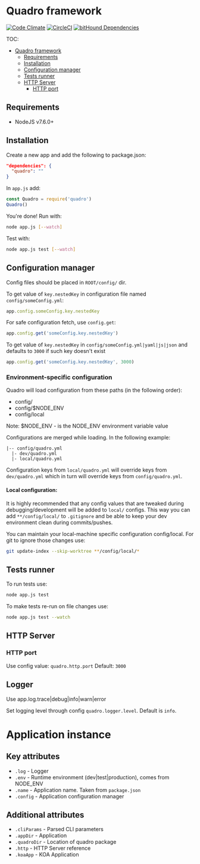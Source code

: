 # Quadro framework

[![Code Climate](https://codeclimate.com/github/WisePricer/quadro/badges/gpa.svg)](https://codeclimate.com/github/WisePricer/quadro)
[![CircleCI](https://circleci.com/gh/WisePricer/quadro.svg?style=shield)](https://circleci.com/gh/WisePricer/quadro)
[![bitHound Dependencies](https://www.bithound.io/github/WisePricer/quadro/badges/dependencies.svg)](https://www.bithound.io/github/WisePricer/quadro/master/dependencies/npm)

TOC:

<!-- TOC depthFrom:1 depthTo:6 withLinks:1 updateOnSave:1 orderedList:0 -->

- [Quadro framework](#quadro-framework)
	- [Requirements](#requirements)
	- [Installation](#installation)
	- [Configuration manager](#configuration-manager)
	- [Tests runner](#tests-runner)
	- [HTTP Server](#http-server)
		- [HTTP port](#http-port)

<!-- /TOC -->

## Requirements

- NodeJS v7.6.0+

## Installation

Create a new app and add the following to package.json:

```json
"dependencies": {
  "quadro": ""
}
```

In `app.js` add:

```js
const Quadro = require('quadro')
Quadro()
```

You're done! Run with:

```sh
node app.js [--watch]
```

Test with:

```sh
node app.js test [--watch]
```

## Configuration manager

Config files should be placed in `ROOT/config/` dir.

To get value of `key.nestedKey` in configuration file named `config/someConfig.yml`:

```js
app.config.someConfig.key.nestedKey
```

For safe configuration fetch, use `config.get`:

```js
app.config.get('someConfig.key.nestedKey')
```

To get value of `key.nestedKey` in `config/someConfig.yml|yaml|js|json` and
defaults to `3000` if such key doesn't exist

```js
app.config.get('someConfig.key.nestedKey', 3000)
```


### Environment-specific configuration

Quadro will load configuration from these paths (in the following order):

- config/
- config/$NODE_ENV
- config/local

Note: $NODE_ENV - is the NODE_ENV environment variable value

Configurations are merged while loading. In the following example:

```
|-- config/quadro.yml
  |- dev/quadro.yml
  |- local/quadro.yml
```

Configuration keys from `local/quadro.yml` will override keys from `dev/quadro.yml`
which in turn will override keys from `config/quadro.yml`.


#### Local configuration:
It is highly recommended that any config values that are tweaked during debugging/development
will be added to `local/` configs. This way you can add `**/config/local/` to `.gitignore`
and be able to keep your dev environment clean during commits/pushes.

You can maintain your local-machine specific configuration config/local.
For git to ignore those changes use:

```sh
git update-index --skip-worktree **/config/local/*
```

## Tests runner
To run tests use:

```sh
node app.js test
```

To make tests re-run on file changes use:

```sh
node app.js test --watch
```

## HTTP Server

### HTTP port

Use config value: `quadro.http.port`
Default: `3000`


## Logger

Use app.log.trace|debug|info|warn|error

Set logging level through config `quadro.logger.level`. Default is `info`.

# Application instance

## Key attributes

- `.log` - Logger
- `.env` - Runtime environment (dev|test|production), comes from NODE_ENV
- `.name` - Application name. Taken from `package.json`
- `.config` - Application configuration manager

## Additional attributes

- `.cliParams` - Parsed CLI parameters
- `.appDir` - Application
- `.quadroDir` - Location of quadro package
- `.http` - HTTP Server reference
- `.koaApp` - KOA Application
